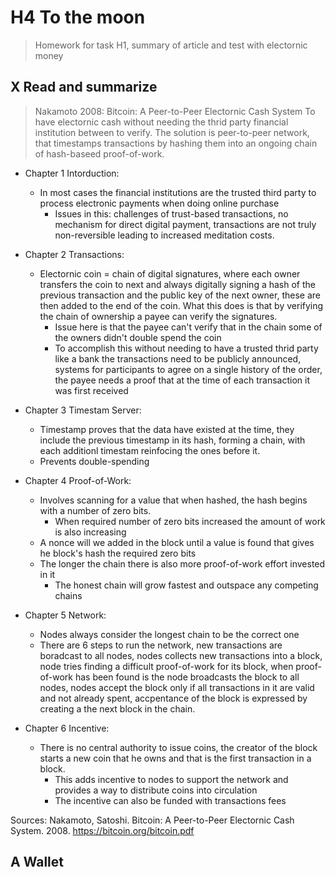 # H4 To the moon
> Homework for task H1, summary of article and test with electornic money

## X Read and summarize
> Nakamoto 2008: Bitcoin: A Peer-to-Peer Electornic Cash System
To have electornic cash without needing the thrid party financial institution between to verify. The solution is peer-to-peer network, that timestamps transactions by hashing them into an ongoing chain of hash-baseed proof-of-work. 

* Chapter 1 Intorduction:
  * In most cases the financial institutions are the trusted third party to process electronic payments when doing online purchase
    * Issues in this: challenges of trust-based transactions, no mechanism for direct digital payment, transactions are not truly non-reversible leading to increased meditation costs.
      
* Chapter 2 Transactions:
  * Electornic coin = chain of digital signatures, where each owner transfers the coin to next and always digitally signing a hash of the previous transaction and the public key of the next owner, these are then added to the end of the coin. What this does is that by verifying    the chain of ownership a payee can verify the signatures.
     * Issue here is that the payee can't verify that in the chain some of the owners didn't double spend the coin
     * To accomplish this without needing to have a trusted thrid party like a bank the transactions need to be publicly announced, systems for participants to agree on a single history of the order, the payee needs a proof that at the time of each transaction it was first received
       
* Chapter 3 Timestam Server:
  * Timestamp proves that the data have existed at the time, they include the previous timestamp in its hash, forming a chain, with each additionl timestam reinfocing the ones before it.
  * Prevents double-spending
    
* Chapter 4 Proof-of-Work:
  * Involves scanning for a value that when hashed, the hash begins with a number of zero bits.
    * When required number of zero bits increased the amount of work is also increasing
  * A nonce will we added in the block until a value is found that gives he block's hash the required zero bits
  * The longer the chain there is also more proof-of-work effort invested in it
    * The honest chain will grow fastest and outspace any competing chains
      
* Chapter 5 Network:
  * Nodes always consider the longest chain to be the correct one
  * There are 6 steps to run the network, new transactions are boradcast to all nodes, nodes collects new transactions into a block, node tries finding a difficult proof-of-work for its block, when proof-of-work has been found is the node broadcasts the block to all nodes, nodes accept the block only if all transactions in it are valid and not already spent, accpentance of the block is expressed by creating a the next block in the chain. 
 
* Chapter 6 Incentive:
  * There is no central authority to issue coins, the creator of the block starts a new coin that he owns and that is the first transaction in a block.
    * This adds incentive to nodes to support the network and provides a way to distribute coins into circulation
    * The incentive can also be funded with transactions fees
      
Sources: Nakamoto, Satoshi. Bitcoin: A Peer-to-Peer Electornic Cash System. 2008. https://bitcoin.org/bitcoin.pdf
## 
## A Wallet
